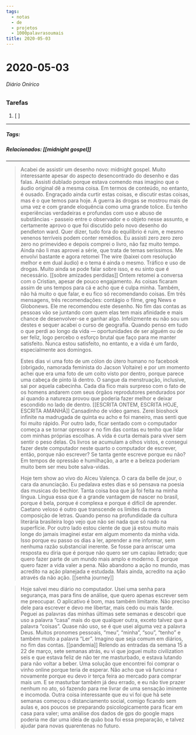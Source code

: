 ```yaml
---
tags:
  - notas
  - de
  - projetos
  - 1000palavrasoumais
title: 2020-05-03  
---
```

# 2020-05-03  
###### Diário Onírico
>


### Tarefas
1. [ ]  

---

##### Tags:

##### Relacionados: [[midnight gospel]]

---

> Acabei de assistir um desenho novo: midnight gospel. Muito interessante apesar do aspecto desencontrado do desenho e das falas. Assisti dublado porque estava comendo mas imagino que o áudio original dê a mesma coisa. Em termos de conteúdo, no entanto, é ousado. Engraçado ainda curtir estas coisas, e discutir estas coisas, mas é o que temos para hoje. A guerra às drogas se mostrou mais de uma vez e com grande eloquência como uma grande tolice. Eu tenho experiências verdadeiras e profundas com uso e abuso de substâncias - passeio entre o observador e o objeto nesse assunto, e certamente aprovo o que foi discutido pelo novo desenho do pendleton ward. Quer dizer, tudo fora do equilíbrio é ruim, e mesmo venenos terríveis podem conter remédios. Eu assisti zero zero zero zero no primevideo e depois comprei o livro, não faz muito tempo. Ainda não li mas aprovei a série, que trata de temas seríssimos. Me envolvi bastante e agora retomei The wire (baixei com resolução melhor e em dual áudio) e o tema é ainda o mesmo. Tráfico e uso de drogas. Muito ainda se pode falar sobre isso, e eu sinto que é necessário. 
> [[sobre amizades perdidas]]
> Ontem retomei a conversa com o Cristian, apesar de pouco engajamento. As coisas ficaram assim de uns tempos para cá e acho que é culpa minha. Também, não há muito o que falar, e eu fico só recomendando coisas. Em três mensagens, três recomendações: contágio o filme, greg News e Globonews. Ele me recomendou este desenho. No fim das contas as pessoas vão se juntando com quem elas tem mais afinidade e mais chance de desenvolver-se e ganhar algo. Infelizmente eu não sou um destes e sequer acabei o curso de geografia. Quando penso em tudo o que perdi ao longo da vida — oportunidades de ser alguém ou de ser feliz, logo percebo o esforço brutal que faço para me manter satisfeito. Nunca estou satisfeito, no entanto, e a vida é um fardo, especialmente aos domingos. 
> 
> Estes dias vi uma foto de um cólon do útero humano no facebook (obrigado, namorada feminista do Jacson Voltaire) e por um momento achei que era uma foto de um coito visto por dentro, porque parece uma cabeça de pinto lá dentro. O sangue da menstruação, inclusive, sai por aquela cabecinha. Cada dia fico mais surpreso com o fato de os homens andarem com seus órgãos reprodutores pendurados por aí quando a natureza provou que poderia fazer melhor e deixar escondido no lado de dentro. 
> [[ESCRITA ONTEM, ESCRITA HOJE, ESCRITA AMANHÃ]]
> Cansadinho de vídeo games. Zerei bioshock infinite na madrugada de quinta eu acho e foi maneiro, mas senti que foi muito rápido. Por outro lado, ficar sentado com o computador começa a se tornar opressor e no fim das contas eu tenho que lidar com minhas próprias escolhas. A vida é curta demais para viver sem sentir o peso delas. Os livros se acumulam a olhos vistos, e consegui fazer deste computador neste quarto o computador de escrever, então, porque não escrever? Se tanta gente escreve porque eu não? Em tempos de opressão e humilhação, a arte e a beleza poderiam muito bem ser meu bote salva-vidas. 
> 
> Hoje tem show ao vivo do Alceu Valença. O cara da belle de jour, o cara da anunciação. Eu pedalava estes dias e só pensava na poesia das musicas do bechior. Tanta coisa boa que já foi feita na minha língua. Língua essa que é a grande vantagem de nascer no brasil, porque é bela, porque é complexa e porque é difícil de aprender. Caetano veloso é outro que transcende os limites da mera composição de letras. Quando penso na profundidade da cultura literária brasileira logo vejo que não sei nada que só nado na superfície. Por outro lado estou ciente de que já estou muito mais longe do jamais imaginei estar em algum momento da minha vida. Isso porque eu passo os dias a ler, aprender a me informar, sem nenhuma razão substancial inerente. Se fosse para arriscar uma resposta eu diria que é porque não quero ser um capiau iletrado; que quero fazer parte de um mundo mais amplo e moderno. E porque quero fazer a vida valer a pena. Não abandono a ação no mundo, mas acredito na ação planejada e estudada. Mais ainda, acredito na ação através da não ação. 
> [[senha journey]] 

> Hoje salvei meu diário no computador. Usei uma senha para segurança, mas para fins de análise, que quero apenas escrever sem me preocupar. O aplicativo é bom, mas também limitante. Não preciso dele para escrever e devo me libertar, mais cedo ou mais tarde. Peguei as palavras das minhas últimas sete semanas e descobri que uso a palavra “casa” mais do que qualquer outra, exceto talvez que a palavra “coisas”. Quase não uso, se é que usei alguma vez a palavra Deus. Muitos pronomes pessoais, “meu”, “minha”, “sou”, “tenho” e também muito a palavra “Ler”. Imagino que seja comum em diários, no fim das contas. 
> [[pandemia]]
> Relendo as entradas da semana 15 a 22 de março, sete semanas atrás, eu vi que joguei muito civilization seis e que estava feliz de não ter me masturbado, e estava lutando para não voltar a beber. Uma solução que encontrei foi comprar o vinho online porque teria de esperar. Não acho que vá funciona r novamente porque eu devo ir terça feira ao mercado para comprar mais um. E se masturbar também já deu errado, e eu não tive prazer nenhum no ato, só fazendo para me livrar de uma sensação iminente e incomoda. Outra coisa interessante que eu vi foi que há sete semanas começou o distanciamento social, comigo ficando sem aulas e, aos poucos se preparando psicologicamente para ficar em casa para valer; uma análise dos dados de gps do google maps poderia me dar uma ideia de quão boa foi essa preparação, e talvez ajudar para novas quarentenas no futuro.